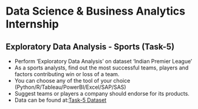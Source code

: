 # Data Science & Business Analytics Internship

## Exploratory Data Analysis - Sports (Task-5)



* Perform ‘Exploratory Data Analysis’ on dataset ‘Indian Premier League’
* As a sports analysts, find out the most successful teams, players and factors contributing win or loss of a team.
* You can choose any of the tool of your choice (Python/R/Tableau/PowerBI/Excel/SAP/SAS)
* Suggest teams or players a company should endorse for its products.
* Data can be found at:[Task-5 Dataset](https://bit.ly/34SRn3b) 
